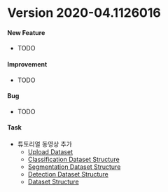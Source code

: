 # Version 2020-04.1126016

#### New Feature

- TODO

#### Improvement

- TODO

#### Bug

- TODO

#### Task

- 튜토리얼 동영상 추가
  - [Upload Dataset](https://www.youtube.com/watch?v=Lq3aRIJWJzU)  
  - [Classification Dataset Structure](https://www.youtube.com/watch?v=C_kyji4VdFY)
  - [Segmentation Dataset Structure](https://www.youtube.com/watch?v=1alhmYLbJVM)
  - [Detection Dataset Structure](https://www.youtube.com/watch?v=fnlcc8pNpFY)
  - [Dataset Structure](https://www.youtube.com/watch?v=NcJ-hyIXjMo)